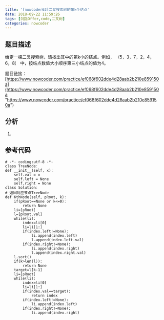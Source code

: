 ```yaml
---
title: '[nowcoder62]二叉搜索树的第k个结点'
date: 2018-09-22 11:59:26
tags: [剑指Offer,code,二叉树]
categories: nowcoder
---
```


## 题目描述

给定一棵二叉搜索树，请找出其中的第k小的结点。例如， （5，3，7，2，4，6，8）    中，按结点数值大小顺序第三小结点的值为4。

题目链接： [https://www.nowcoder.com/practice/ef068f602dde4d28aab2b210e859150a](https://www.nowcoder.com/practice/ef068f602dde4d28aab2b210e859150a "https://www.nowcoder.com/practice/ef068f602dde4d28aab2b210e859150a")

<!-- more -->

## 分析

1. 


## 参考代码

	# -*- coding:utf-8 -*-
	class TreeNode:
    def __init__(self, x):
        self.val = x
        self.left = None
        self.right = None
	class Solution:
    # 返回对应节点TreeNode
    def KthNode(self, pRoot, k):
        if(pRoot==None or k<=0):
            return None
        li=[pRoot]
        l=[pRoot.val]
        while(li):
            index=li[0]
            li=li[1:]
            if(index.left!=None):
                li.append(index.left)
                l.append(index.left.val)
            if(index.right!=None):
                li.append(index.right)
                l.append(index.right.val)
        l.sort()
        if(k>len(l)):
            return None
        target=l[k-1]
        li=[pRoot]
        while(li):
            index=li[0]
            li=li[1:]
            if(index.val==target):
                return index
            if(index.left!=None):
                li.append(index.left)
            if(index.right!=None):
                li.append(index.right)
